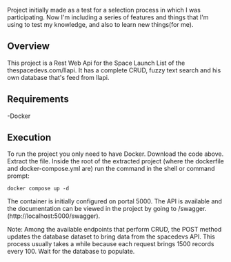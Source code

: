 Project initially made as a test for a selection process in which I was participating. Now I'm including a series of features and things that I'm using to test my knowledge, and also to learn new things(for me).

## Overview

This project is a Rest Web Api for the Space Launch List of the thespacedevs.com/llapi. It has a complete CRUD, fuzzy text search and his own database that's feed from llapi.

## Requirements
-Docker

## Execution
To run the project you only need to have Docker.
Download the code above. Extract the file. Inside the root of the extracted project (where the dockerfile and docker-compose.yml are) run the command in the shell or command prompt:

``` docker compose up -d ```

The container is initially configured on portal 5000. The API is available and the documentation can be viewed in the project by going to /swagger. (http://localhost:5000/swagger).

Note: Among the available endpoints that perform CRUD, the POST method updates the database dataset to bring data from the spacedevs API. This process usually takes a while because each request brings 1500 records every 100. Wait for the database to populate.
